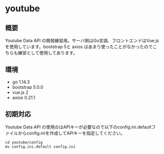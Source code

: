 # youtube

## 概要
Youtube Data API の開発練習用。サーバ側はGo言語、フロントエンドはVue.jsを使用しています。bootstrap 5と axios はあまり使ったことがなかったのでこちらも練習として使用してあります。

## 環境
- go 1.14.3
- bootstrap 5.0.0
- vue.js 2
- axios 0.21.1

## 初期対応
Youtube Data API の使用のはAPIキーが必要なので以下のconfig.ini.defaultファイルからconfig.iniを作成してAPIキーを指定してください。

```
cd youtube/config
mv config.ini.default config.ini
```

